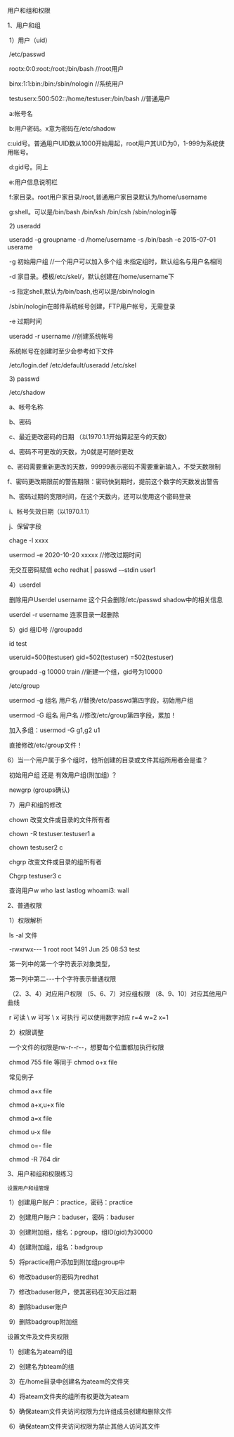 用户和组和权限

1、用户和组

​	1）用户（uid）

​	/etc/passwd

​	rootx:0:0:root:/root:/bin/bash   //root用户

​	binx:1:1:bin:/bin:/sbin/nologin //系统用户

​	testuserx:500:502::/home/testuser:/bin/bash  //普通用户

​	a:帐号名

​	b:用户密码。x意为密码在/etc/shadow

​	c:uid号。普通用户UID数从1000开始用起，root用户其UID为0，1-999为系统使用帐号。	    

​	d:gid号。同上

​	e:用户信息说明栏

​	f:家目录。root用户家目录/root,普通用户家目录默认为/home/username

​	g:shell。可以是/bin/bash   /bin/ksh   /bin/csh  /sbin/nologin等

​	2)	useradd

​     useradd  -g  groupname  -d  /home/username  -s  /bin/bash -e 2015-07-01  userame  

​	-g    初始用户组   //一个用户可以加入多个组        未指定组时，默认组名与用户名相同

​	-d    家目录。模板/etc/skel/，默认创建在/home/username下

​	-s    指定shell,默认为/bin/bash,也可以是/sbin/nologin        

​			/sbin/nologin在邮件系统帐号创建，FTP用户帐号，无需登录

​	-e    过期时间 

​	useradd  -r   username   //创建系统帐号

​	系统帐号在创建时至少会参考如下文件

​	/etc/login.def  /etc/default/useradd    /etc/skel

​	3)	passwd

​	/etc/shadow   

​	a、帐号名称 

​	b、密码 

​	c、最近更改密码的日期 （以1970.1.1开始算起至今的天数）   

​	d、密码不可更改的天数，为0就是可随时更改   

​	e、密码需要重新更改的天数，99999表示密码不需要重新输入，不受天数限制   

​	f、密码更改期限前的警告期限：密码快到期时，提前这个数字的天数发出警告   

​	h、密码过期的宽限时间，在这个天数内，还可以使用这个密码登录   

​	i、帐号失效日期（以1970.1.1）   

​	j、保留字段 

​	chage   -l  xxxx

​	usermod   -e  2020-10-20   xxxxx    //修改过期时间

​    无交互密码赋值 echo redhat | passwd -–stdin user1

​	4）userdel

​	删除用户Userdel  username     这个只会删除/etc/passwd  shadow中的相关信息

​	userdel  -r  username    连家目录一起删除 

​	5）gid 组ID号 //groupadd

​	id  test

​	useruid=500(testuser) gid=502(testuser) =502(testuser)

​	groupadd     -g    10000   train   //新建一个组，gid号为10000

​	/etc/group  

​	usermod  -g  组名   用户名 //替换/etc/passwd第四字段，初始用户组  

​	usermod   -G 组名 用户名 //修改/etc/group第四字段，累加！ 

​	加入多组：usermod   -G g1,g2  u1  

​	直接修改/etc/group文件！

​	6）当一个用户属于多个组时，他所创建的目录或文件其组所用者会是谁？

​         初始用户组  还是  有效用户组(附加组)  ？ 

​         newgrp  (groups确认)

​    7）用户和组的修改

​	chown   改变文件或目录的文件所有者    

​	chown  -R  testuser.testuser1  a    

​	chown   testuser2  c     

​	chgrp    改变文件或目录的组所有者    

​	Chgrp  testuser3  c 

​	查询用户w  who  last  lastlog  whoami3:   wall 

2、普通权限

​	1）权限解析

​	ls  -al  文件

​	-rwxrwx---    1     root       root      1491      Jun 25 08:53    test

​	第一列中的第一个字符表示对象类型，

​	第一列中第二---十个字符表示普通权限

​	（2、3、4）对应用户权限   （5、6、7）对应组权限 （8、9、10）对应其他用户曲线

​         r  可读 \  w 可写 \ x  可执行   可以使用数字对应 r=4  w=2  x=1

​	2）权限调整

​        一个文件的权限是rw-r--r--，想要每个位置都加执行权限

​		chmod   755    file   等同于  chmod o+x  file

​        常见例子

​        chmod  a+x  file

​        chmod  a+x,u+x   file   

​        chmod  a=x  file    

​        chmod  u-x file

​        chmod   o=-   file

​        chmod  -R  764   dir

3、用户和组和权限练习

  	设置用户和组管理

​	1）创建用户账户：practice，密码：practice

​	2）创建用户账户：baduser，密码：baduser

​	3）创建附加组，组名：pgroup，组ID(gid)为30000

​	4）创建附加组，组名：badgroup

​	5）将practice用户添加到附加组pgroup中

​	6）修改baduser的密码为redhat

​	7）修改baduser账户，使其密码在30天后过期

​	8）删除baduser账户

​	9）删除badgroup附加组

设置文件及文件夹权限

​	1）创建名为ateam的组

​	2）创建名为bteam的组

​	3）在/home目录中创建名为ateam的文件夹

​	4）将ateam文件夹的组所有权更改为ateam

​	5）确保ateam文件夹访问权限为允许组成员创建和删除文件

​	6）确保ateam文件夹访问权限为禁止其他人访问其文件

